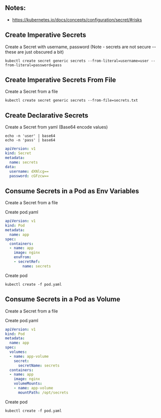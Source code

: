 ## Notes:
* https://kubernetes.io/docs/concepts/configuration/secret/#risks

## Create Imperative Secrets
Create a Secret with username, password (Note - secrets are not secure -- these are just obscured a bit)
```
kubectl create secret generic secrets --from-literal=username=user --from-literal=password=pass
```

## Create Imperative Secrets From File
Create a Secret from a file
```
kubectl create secret generic secrets --from-file=secrets.txt
```

## Create Declarative Secrets
Create a Secret from yaml (Base64 encode values)
```
echo -n 'user' | base64
echo -n 'pass' | base64
```
  
```yaml
apiVersion: v1
kind: Secret
metadata:
  name: secrets
data:
  username: dXNlcg==
  password: cGFzcw==
```

## Consume Secrets in a Pod as Env Variables
Create a Secret from a file
  
Create pod.yaml
```yaml
apiVersion: v1
kind: Pod
metadata: 
  name: app
spec:
  containers:
  - name: app
    image: nginx
    envFrom:
    - secretRef:
        name: secrets
```
  
Create pod  
```
kubectl create -f pod.yaml
```

## Consume Secrets in a Pod as Volume
Create a Secret from a file

Create pod.yaml
```yaml
apiVersion: v1
kind: Pod
metadata: 
  name: app
spec:
  volumes:
  - name: app-volume
    secret:
      secretName: secrets
  containers:
  - name: app
    image: nginx
    volumeMounts:
    - name: app-volume
      mountPath: /opt/secrets
```
  
Create pod
```
kubectl create -f pod.yaml
```
